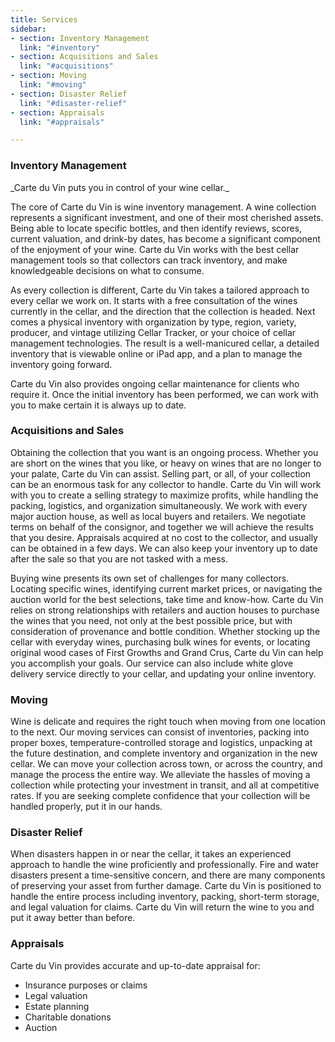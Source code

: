 ```yaml
---
title: Services
sidebar: 
- section: Inventory Management
  link: "#inventory"
- section: Acquisitions and Sales
  link: "#acquisitions"
- section: Moving
  link: "#moving"
- section: Disaster Relief
  link: "#disaster-relief"
- section: Appraisals
  link: "#appraisals"

---
```


<h3 id="inventory">Inventory Management</h3>
_Carte du Vin puts you in control of your wine cellar._  


The core of Carte du Vin is wine inventory management. A wine collection represents a significant investment, and one of their most cherished assets. Being able to locate specific bottles, and then identify reviews, scores, current valuation, and drink-by dates, has become a significant component of the enjoyment of your wine. Carte du Vin works with the best cellar management tools so that collectors can track inventory, and make knowledgeable decisions on what to consume.  

As every collection is different, Carte du Vin takes a tailored approach to every cellar we work on. It starts with a free consultation of the wines currently in the cellar, and the direction that the collection is headed. Next comes a physical inventory with organization by type, region, variety, producer, and vintage utilizing Cellar Tracker, or your choice of cellar management technologies. The result is a well-manicured cellar, a detailed inventory that is viewable online or iPad app, and a plan to manage the inventory going forward.  

Carte du Vin also provides ongoing cellar maintenance for clients who require it. Once the initial inventory has been performed, we can work with you to make certain it is always up to date.  

<h3 id="acquisitions">Acquisitions and Sales</h3>
Obtaining the collection that you want is an ongoing process. Whether you are short on the wines that you like, or heavy on wines that are no longer to your palate, Carte du Vin can assist. 
Selling part, or all, of your collection can be an enormous task for any collector to handle. Carte du Vin will work with you to create a selling strategy to maximize profits, while handling the packing, logistics, and organization simultaneously. We work with every major auction house, as well as local buyers and retailers. We negotiate terms on behalf of the consignor, and together we will achieve the results that you desire. Appraisals acquired at no cost to the collector, and usually can be obtained in a few days. We can also keep your inventory up to date after the sale so that you are not tasked with a mess.  

Buying wine presents its own set of challenges for many collectors. Locating specific wines, identifying current market prices, or navigating the auction world for the best selections, take time and know-how. Carte du Vin relies on strong relationships with retailers and auction houses to purchase the wines that you need, not only at the best possible price, but with consideration of provenance and bottle condition. Whether stocking up the cellar with everyday wines, purchasing bulk wines for events, or locating original wood cases of First Growths and Grand Crus, Carte du Vin can help you accomplish your goals. Our service can also include white glove delivery service directly to your cellar, and updating your online inventory.

<h3 id="moving">Moving</h3>
Wine is delicate and requires the right touch when moving from one location to the next. Our moving services can consist of inventories, packing into proper boxes, temperature-controlled storage and logistics, unpacking at the future destination, and complete inventory and organization in the new cellar. We can move your collection across town, or across the country, and manage the process the entire way. We alleviate the hassles of moving a collection while protecting your investment in transit, and all at competitive rates. If you are seeking complete confidence that your collection will be handled properly, put it in our hands. 

<h3 id="disaster-relief">Disaster Relief</h3>
When disasters happen in or near the cellar, it takes an experienced approach to handle the wine proficiently and professionally. Fire and water disasters present a time-sensitive concern, and there are many components of preserving your asset from further damage.  Carte du Vin is positioned to handle the entire process including inventory, packing, short-term storage, and legal valuation for claims. Carte du Vin will return the wine to you and put it away better than before.

<h3 id="appraisals">Appraisals</h3>
Carte du Vin provides accurate and up-to-date appraisal for:  

- Insurance purposes or claims  
- Legal valuation  
- Estate planning  
- Charitable donations  
- Auction  